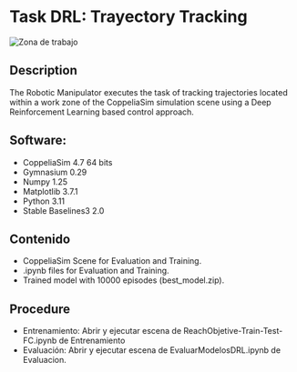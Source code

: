 <h1> Task DRL: Trayectory Tracking </h1>

![Zona de trabajo]([https://github.com/RogerSgo/DRL-Sim-Reach-Target/blob/main/Simulacion/Screenshot%202023-08-29%20084120.png](https://github.com/RogerSgo/DRLAgentTaskSim/blob/main/Informative_Image.png))
<h2> Description </h2>

The Robotic Manipulator executes the task of tracking trajectories located within a work zone of the CoppeliaSim simulation scene using a Deep Reinforcement Learning based control approach.
<h2> Software: </h2>

- CoppeliaSim 4.7 64 bits
- Gymnasium 0.29
- Numpy 1.25
- Matplotlib 3.7.1
- Python 3.11
- Stable Baselines3 2.0
<h2> Contenido </h2>

- CoppeliaSim Scene for Evaluation and Training.
- .ipynb files for Evaluation and Training.
- Trained model with 10000 episodes (best_model.zip).
<h2> Procedure </h2>

- Entrenamiento: Abrir y ejecutar escena de ReachObjetive-Train-Test-FC.ipynb de Entrenamiento
- Evaluación: Abrir y ejecutar escena de EvaluarModelosDRL.ipynb de Evaluacion.
